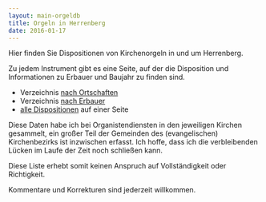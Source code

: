 ```yaml
---
layout: main-orgeldb
title: Orgeln in Herrenberg
date: 2016-01-17
---
```


Hier finden Sie Dispositionen von Kirchenorgeln in und um Herrenberg.

Zu jedem Instrument gibt es eine Seite, auf der die Disposition und
Informationen zu Erbauer und Baujahr zu finden sind.

- Verzeichnis [nach Ortschaften](db/orte.html)
- Verzeichnis [nach Erbauer](db/erbauer.html)
- [alle Dispositionen](db/orgeldb.html) auf einer Seite

Diese Daten habe ich bei Organistendiensten in den jeweiligen
Kirchen gesammelt, ein großer Teil der Gemeinden des
(evangelischen) Kirchenbezirks ist inzwischen erfasst. Ich hoffe,
dass ich die verbleibenden Lücken im Laufe der Zeit noch
schließen kann.

Diese Liste erhebt somit keinen Anspruch auf Vollständigkeit
oder Richtigkeit.

Kommentare und Korrekturen sind jederzeit willkommen.
